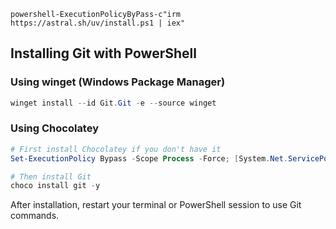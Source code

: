 ```
powershell-ExecutionPolicyByPass-c"irm https://astral.sh/uv/install.ps1 | iex"
```

## Installing Git with PowerShell

### Using winget (Windows Package Manager)
```powershell
winget install --id Git.Git -e --source winget
```

### Using Chocolatey
```powershell
# First install Chocolatey if you don't have it
Set-ExecutionPolicy Bypass -Scope Process -Force; [System.Net.ServicePointManager]::SecurityProtocol = [System.Net.ServicePointManager]::SecurityProtocol -bor 3072; iex ((New-Object System.Net.WebClient).DownloadString('https://community.chocolatey.org/install.ps1'))

# Then install Git
choco install git -y
```

After installation, restart your terminal or PowerShell session to use Git commands.
